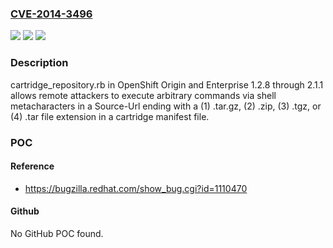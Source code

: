 ### [CVE-2014-3496](https://cve.mitre.org/cgi-bin/cvename.cgi?name=CVE-2014-3496)
![](https://img.shields.io/static/v1?label=Product&message=n%2Fa&color=blue)
![](https://img.shields.io/static/v1?label=Version&message=n%2Fa&color=blue)
![](https://img.shields.io/static/v1?label=Vulnerability&message=n%2Fa&color=brighgreen)

### Description

cartridge_repository.rb in OpenShift Origin and Enterprise 1.2.8 through 2.1.1 allows remote attackers to execute arbitrary commands via shell metacharacters in a Source-Url ending with a (1) .tar.gz, (2) .zip, (3) .tgz, or (4) .tar file extension in a cartridge manifest file.

### POC

#### Reference
- https://bugzilla.redhat.com/show_bug.cgi?id=1110470

#### Github
No GitHub POC found.

